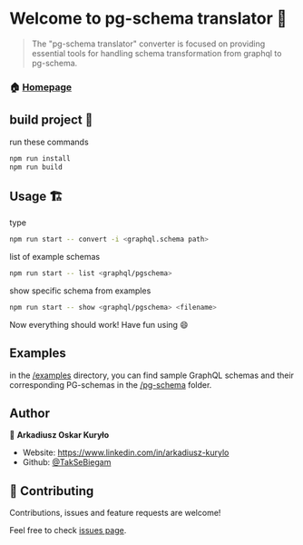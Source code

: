# Welcome to pg-schema translator :book:

> The &#34;pg-schema translator&#34; converter is focused on providing essential tools for handling schema transformation from graphql to pg-schema.

### :house: [Homepage](https://github.com/TakSeBiegam/PG-Schema-translator)

## build project :seedling:

run these commands

```sh
npm run install
npm run build
```

## Usage 🏗️

<!-- prettier-ignore -->
type

```sh
npm run start -- convert -i <graphql.schema path>
```

list of example schemas

```sh
npm run start -- list <graphql/pgschema>
```

show specific schema from examples

```sh
npm run start -- show <graphql/pgschema> <filename>
```

Now everything should work! Have fun using :smile:

## Examples

in the [/examples](https://github.com/TakSeBiegam/pg-schema-translator/tree/master/examples) directory, you can find sample GraphQL schemas and their corresponding PG-schemas in the [/pg-schema](https://github.com/TakSeBiegam/pg-schema-translator/tree/master/pg-schema) folder.

## Author

👤 **Arkadiusz Oskar Kuryło**

- Website: https://www.linkedin.com/in/arkadiusz-kurylo
- Github: [@TakSeBiegam](https://github.com/TakSeBiegam)

## 🤝 Contributing

Contributions, issues and feature requests are welcome!

Feel free to check [issues page](https://github.com/TakSeBiegam/PG-Schema-translator/issues).
